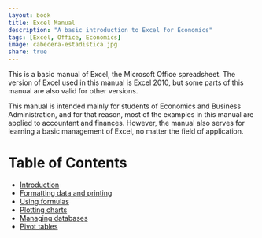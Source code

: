 ```yaml
---
layout: book
title: Excel Manual
description: "A basic introduction to Excel for Economics"
tags: [Excel, Office, Economics]
image: cabecera-estadistica.jpg
share: true
---
```


This is a basic manual of Excel, the Microsoft Office spreadsheet. The version of Excel used in this manual is Excel 2010, but some parts of this manual are also valid for other versions. 

This manual is intended mainly for students of Economics and Business Administration, and for that reason, most of the examples in this manual are applied to accountant and finances. However, the manual also serves for learning a basic management of Excel, no matter the field of application.

Table of Contents
====================

- [Introduction](/office/excel/manual/introduction.html)
- [Formatting data and printing](/office/excel/manual/formatting.html)
- [Using formulas](/office/excel/manual/formulas.html)
- [Plotting charts](/office/excel/manual/charts.html)
- [Managing databases](/office/excel/manual/databases.html)
- [Pivot tables](/office/excel/manual/pivot_tables.html)